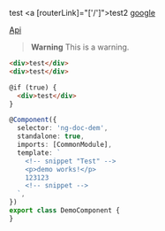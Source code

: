 <a routerLink="./">test</a>
<a [routerLink]="['/']">test2</a>
<a href="http://google.com">google</a>

[Api](/docs/api)

> **Warning**
> This is a warning.



```html
<div>test</div>
<div>test</div>

@if (true) {
  <div>test</div>
}
```

```typescript
@Component({
  selector: 'ng-doc-dem',
  standalone: true,
  imports: [CommonModule],
  template: `
    <!-- snippet "Test" -->
    <p>demo works!</p>
    123123
    <!-- snippet -->
  `,
})
export class DemoComponent {
}
```

